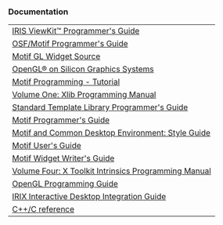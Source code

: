 <h3>Documentation</h3>
<table>
  <tr><td><a href="http://csweb.cs.wfu.edu/~torgerse/Kokua/Irix_6.5.21_doc_cd/usr/share/Insight/library/SGI_bookshelves/SGI_Developer/books/ViewKit_PG/sgi_html/index.html">IRIS ViewKit™ Programmer's Guide</a></td></tr>
  <tr><td><a href="http://csweb.cs.wfu.edu/~torgerse/Kokua/Irix_6.5.21_doc_cd/usr/share/Insight/library/SGI_bookshelves/SGI_Developer/books/Motif_PG/sgi_html/index.html">OSF/Motif Programmer's Guide</a></td></tr>
  <tr><td><a href="http://dev.arb-home.de/source_doc/d8/d48/GLwDrawA_8c_source.html">Motif GL Widget Source</a></td></tr>
  <tr><td><a href="http://www-f9.ijs.si/~matevz/docs/007-2392-003/sgi_html/index.html">OpenGL® on Silicon Graphics Systems</a></td></tr>
    <tr><td><a href="https://users.cs.cf.ac.uk/Dave.Marshall/X_lecture/">Motif Programming - Tutorial</a></td></tr>
  <tr><td><a href="http://csweb.cs.wfu.edu/~torgerse/Kokua/Irix_6.5.21_doc_cd/usr/share/Insight/library/SGI_bookshelves/SGI_Developer/books/XLib_PG/sgi_html/index.html">Volume One: Xlib Programming Manual</a></td></tr>
  <tr><td><a href="http://csweb.cs.wfu.edu/~torgerse/Kokua/Irix_6.5.21_doc_cd/usr/share/Insight/library/SGI_bookshelves/SGI_Developer/books/STL_PG/">Standard Template Library Programmer's Guide</a></td></tr>
  
  <tr><td><a href="http://csweb.cs.wfu.edu/~torgerse/Kokua/Irix_6.5.21_doc_cd/usr/share/Insight/library/SGI_bookshelves/SGI_Developer/books/Motif21_PG/sgi_html/index.html">Motif Programmer's Guide</a></td></tr> 
  <tr><td><a href="http://csweb.cs.wfu.edu/~torgerse/Kokua/Irix_6.5.21_doc_cd/usr/share/Insight/library/SGI_bookshelves/SGI_Developer/books/Motif21_SG/sgi_html/index.html">Motif and Common Desktop Environment: Style Guide</a></td></tr>
  <tr><td><a href="http://csweb.cs.wfu.edu/~torgerse/Kokua/Irix_6.5.21_doc_cd/usr/share/Insight/library/SGI_bookshelves/SGI_Developer/books/Motif21_UG/sgi_html/index.html">Motif User's Guide</a></td></tr>
  <tr><td><a href="http://csweb.cs.wfu.edu/~torgerse/Kokua/Irix_6.5.21_doc_cd/usr/share/Insight/library/SGI_bookshelves/SGI_Developer/books/Motif21_WG/sgi_html/index.html
">Motif Widget Writer's Guide</a></td></tr>
  <tr><td><a href="http://csweb.cs.wfu.edu/~torgerse/Kokua/Irix_6.5.21_doc_cd/usr/share/Insight/library/SGI_bookshelves/SGI_Developer/books/XLib_WinSys/sgi_html/index.html">Volume Four: X Toolkit Intrinsics Programming Manual</a></td></tr>
  <tr><td><a href="http://csweb.cs.wfu.edu/~torgerse/Kokua/Irix_6.5.21_doc_cd/usr/share/Insight/library/SGI_bookshelves/SGI_Developer/books/OpenGL_PG/sgi_html/index.html">OpenGL Programming Guide</a></td></tr>
  <tr><td><a href="http://csweb.cs.wfu.edu/~torgerse/Kokua/Irix_6.5.21_doc_cd/usr/share/Insight/library/SGI_bookshelves/SGI_Developer/books/IIDsktp_IG/sgi_html/index.html">IRIX Interactive Desktop Integration Guide</a></td></tr>
  <tr><td><a href="https://en.cppreference.com/w/">C++/C reference</a></td></tr>
</table>





  <!--
  <tr><td><a href=""></a></td></tr>
  -->           
             
             
             
             
             
             
             
             
             














